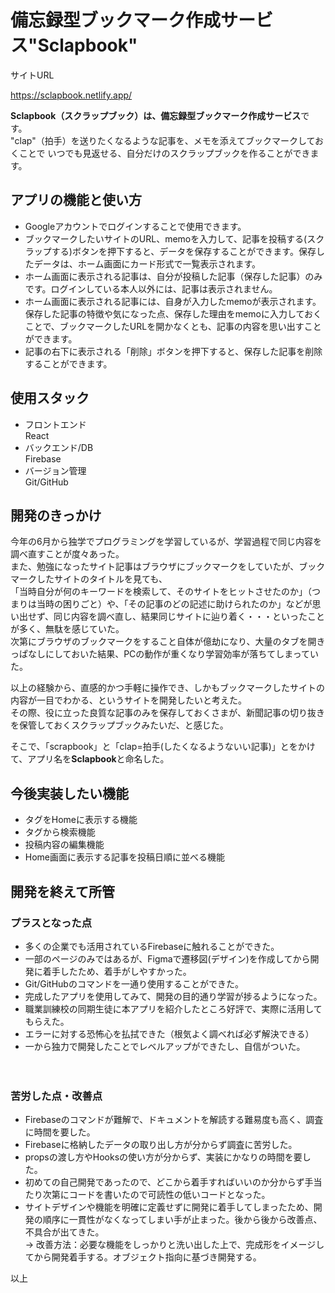 # 備忘録型ブックマーク作成サービス"Sclapbook"  
サイトURL  

  https://sclapbook.netlify.app/  
  
**Sclapbook（スクラップブック）は、備忘録型ブックマーク作成サービス**です。  
"clap"（拍手）を送りたくなるような記事を、メモを添えてブックマークしておくことで
いつでも見返せる、自分だけのスクラップブックを作ることができます。

## アプリの機能と使い方  
* Googleアカウントでログインすることで使用できます。  
* ブックマークしたいサイトのURL、memoを入力して、記事を投稿する(スクラップする)ボタンを押下すると、データを保存することができます。保存したデータは、ホーム画面にカード形式で一覧表示されます。  
* ホーム画面に表示される記事は、自分が投稿した記事（保存した記事）のみです。ログインしている本人以外には、記事は表示されません。  
* ホーム画面に表示される記事には、自身が入力したmemoが表示されます。  
保存した記事の特徴や気になった点、保存した理由をmemoに入力しておくことで、ブックマークしたURLを開かなくとも、記事の内容を思い出すことができます。
* 記事の右下に表示される「削除」ボタンを押下すると、保存した記事を削除することができます。  


## 使用スタック  
* フロントエンド  
React
* バックエンド/DB  
Firebase  
* バージョン管理  
Git/GitHub

## 開発のきっかけ  
今年の6月から独学でプログラミングを学習しているが、学習過程で同じ内容を調べ直すことが度々あった。  
また、勉強になったサイト記事はブラウザにブックマークをしていたが、ブックマークしたサイトのタイトルを見ても、  
「当時自分が何のキーワードを検索して、そのサイトをヒットさせたのか」（つまりは当時の困りごと）や、「その記事のどの記述に助けられたのか」などが思い出せず、同じ内容を調べ直し、結果同じサイトに辿り着く・・・といったことが多く、無駄を感じていた。  
次第にブラウザのブックマークをすること自体が億劫になり、大量のタブを開きっぱなしにしておいた結果、PCの動作が重くなり学習効率が落ちてしまっていた。  
  
以上の経験から、直感的かつ手軽に操作でき、しかもブックマークしたサイトの内容が一目でわかる、というサイトを開発したいと考えた。  
その際、役に立った良質な記事のみを保存しておくさまが、新聞記事の切り抜きを保管しておくスクラップブックみたいだ、と感じた。  

そこで、「scrapbook」と「clap=拍手(したくなるようないい記事)」とをかけて、アプリ名を**Sclapbook**と命名した。  


## 今後実装したい機能  
* タグをHomeに表示する機能  
* タグから検索機能
* 投稿内容の編集機能  
* Home画面に表示する記事を投稿日順に並べる機能 

## 開発を終えて所管
### プラスとなった点  
* 多くの企業でも活用されているFirebaseに触れることができた。
* 一部のページのみではあるが、Figmaで遷移図(デザイン)を作成してから開発に着手したため、着手がしやすかった。  
* Git/GitHubのコマンドを一通り使用することができた。
* 完成したアプリを使用してみて、開発の目的通り学習が捗るようになった。  
* 職業訓練校の同期生徒に本アプリを紹介したところ好評で、実際に活用してもらえた。
* エラーに対する恐怖心を払拭できた（根気よく調べれば必ず解決できる）  
* 一から独力で開発したことでレベルアップができたし、自信がついた。

　　
### 苦労した点・改善点  
* Firebaseのコマンドが難解で、ドキュメントを解読する難易度も高く、調査に時間を要した。
* Firebaseに格納したデータの取り出し方が分からず調査に苦労した。
* propsの渡し方やHooksの使い方が分からず、実装にかなりの時間を要した。  
* 初めての自己開発であったので、どこから着手すればいいのか分からず手当たり次第にコードを書いたので可読性の低いコードとなった。
* サイトデザインや機能を明確に定義せずに開発に着手してしまったため、開発の順序に一貫性がなくなってしまい手が止まった。後から後から改善点、不具合が出てきた。     
→ 改善方法：必要な機能をしっかりと洗い出した上で、完成形をイメージしてから開発着手する。オブジェクト指向に基づき開発する。   

以上
